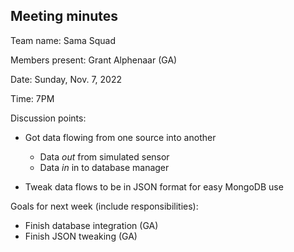 ## Meeting minutes

Team name: Sama Squad

Members present: Grant Alphenaar (GA)

Date: Sunday, Nov. 7, 2022

Time: 7PM

Discussion points:

* Got data flowing from one source into another
    * Data *out* from simulated sensor
    * Data *in* in to database manager

* Tweak data flows to be in JSON format for easy MongoDB use

Goals for next week (include responsibilities):

* Finish database integration (GA)
* Finish JSON tweaking (GA)
